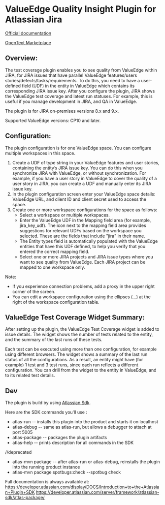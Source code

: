# ValueEdge Quality Insight Plugin for Atlassian Jira

[Official documentation](https://admhelp.microfocus.com/octane/en/latest/Online/Content/UserGuide/jira-octane-plugin.htm)

[OpenText Marketplace]( https://marketplace.microfocus.com/appdelivery/content/alm-octane-test-management-for-jira-plugin)

 
## Overview:
The test coverage plugin enables you to see quality from ValueEdge within JIRA, for JIRA issues that have parallel 
ValueEdge features/users stories/defects/tasks/requirements. To do this, you need to have a user-defined field (UDF) 
in the entity in ValueEdge which contains its corresponding JIRA issue key. After you configure the plugin,
JIRA shows the ValueEdge test coverage and latest run statuses. For example, this is useful if you manage development
in JIRA, and QA in ValueEdge.

The plugin is for JIRA on-premises versions 8.x and 9.x.

Supported ValueEdge versions: CP10 and later.
 
## Configuration:
The plugin configuration is for one ValueEdge space. You can configure multiple workspaces in this space.

1. Create a UDF of type string in your ValueEdge features and user stories, containing the entity’s JIRA issue key. You 
can do this when you synchronize JIRA with ValueEdge, or without synchronization. For example, if you have a user story 
in ValueEdge to cover the quality of a user story in JIRA, you can create a UDF and manually enter its JIRA issue key.
2. In the plugin configuration screen enter your ValueEdge space details: ValueEdge URL, and client ID and client secret
used to access the space.
3. Create one or more workspace configurations for the space as follows:
    * Select a workspace or multiple workspaces.
    * Enter the ValueEdge UDF in the Mapping field area (for example, jira_key_udf). The icon next to the mapping field 
area provides suggestions for relevant UDFs based on the workspace you selected. These are the fields that include 
"jira" in their name.
    * The Entity types field is automatically populated with the ValueEdge entities that have this UDF defined, to help 
you verify that you entered the correct mapping field.
    * Select one or more JIRA projects and JIRA issue types where you want to see quality from ValueEdge. Each JIRA 
project can be mapped to one workspace only.

Note: 
* If you experience connection problems, add a proxy in the upper right corner of the screen.
* You can edit a workspace configuration using the ellipses (…) at the right of the workspace configuration table.
 
## ValueEdge Test Coverage Widget Summary:
After setting up the plugin, the ValueEdge Test Coverage widget is added to issue details. The widget shows the number 
of tests related to the entity, and the summary of the last runs of these tests.

Each test can be executed using more than one configuration, for example using different browsers. The widget shows 
a summary of the last run status of all the configurations. As a result, an entity might have (for example) 1 test and 
3 test runs, since each run reflects a different configuration. You can drill from the widget to the entity in ValueEdge, 
and to its related test details. 



## Dev

The plugin is build by using [Atlassian Sdk](https://developer.atlassian.com/server/framework/atlassian-sdk/).

Here are the SDK commands you'll use :

* atlas-run         -- installs this plugin into the product and starts it on localhost
* atlas-debug       -- same as atlas-run, but allows a debugger to attach at port 5005
* atlas-package     -- packages the plugin artifacts 
* atlas-help        -- prints description for all commands in the SDK

//deprecated
* atlas-mvn package -- after atlas-run or atlas-debug, reinstalls the plugin into the running product instance
* atlas-mvn package spotbugs:check --spotbug check



Full documentation is always available at:
https://developer.atlassian.com/display/DOCS/Introduction+to+the+Atlassian+Plugin+SDK
https://developer.atlassian.com/server/framework/atlassian-sdk/atlas-package/
